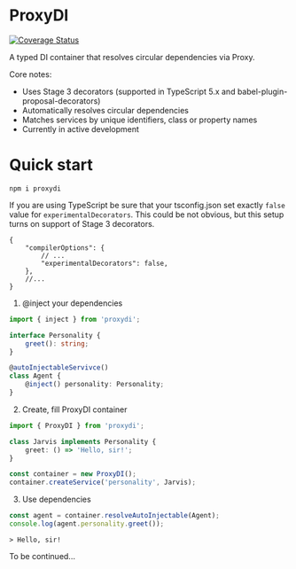 # ProxyDI

[![Coverage Status](https://coveralls.io/repos/github/proxy-di/proxydi/badge.svg?branch=main)](https://coveralls.io/github/proxy-di/proxydi?branch=main)

A typed DI container that resolves circular dependencies via Proxy.

Core notes:

- Uses Stage 3 decorators (supported in TypeScript 5.x and babel-plugin-proposal-decorators)
- Automatically resolves circular dependencies
- Matches services by unique identifiers, class or property names
- Currently in active development

# Quick start

```shell
npm i proxydi
```

If you are using TypeScript be sure that your tsconfig.json set exactly `false` value for `experimentalDecorators`. This could be not obvious, but this setup turns on support of Stage 3 decorators.

```jsonc
{
    "compilerOptions": {
        // ...
        "experimentalDecorators": false,
    },
    //...
}
```

1. @inject your dependencies

```typescript
import { inject } from 'proxydi';

interface Personality {
    greet(): string;
}

@autoInjectableServivce()
class Agent {
    @inject() personality: Personality;
}
```

2. Create, fill ProxyDI container

```typescript
import { ProxyDI } from 'proxydi';

class Jarvis implements Personality {
    greet: () => 'Hello, sir!';
}

const container = new ProxyDI();
container.createService('personality', Jarvis);
```

3. Use dependencies

```typescript
const agent = container.resolveAutoInjectable(Agent);
console.log(agent.personality.greet());
```

```shell
> Hello, sir!
```

To be continued...
